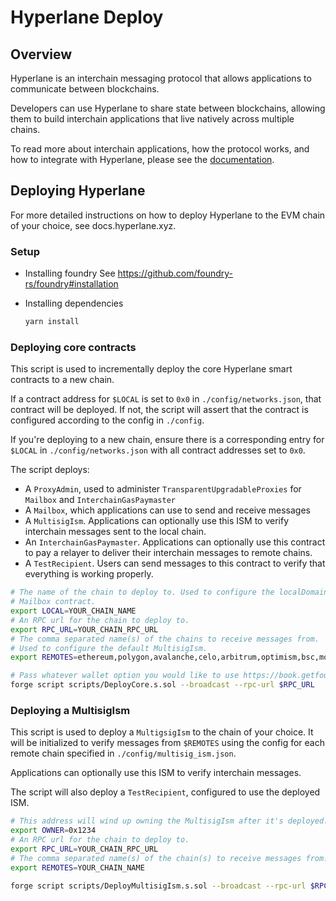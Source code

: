 # Hyperlane Deploy

## Overview

Hyperlane is an interchain messaging protocol that allows applications to communicate between blockchains.

Developers can use Hyperlane to share state between blockchains, allowing them to build interchain applications that live natively across multiple chains.

To read more about interchain applications, how the protocol works, and how to integrate with Hyperlane, please see the [documentation](https://docs.hyperlane.xyz/).

## Deploying Hyperlane

For more detailed instructions on how to deploy Hyperlane to the EVM chain of your choice, see docs.hyperlane.xyz.

### Setup

- Installing foundry
  See https://github.com/foundry-rs/foundry#installation

- Installing dependencies

  ```bash
  yarn install
  ```

### Deploying core contracts

This script is used to incrementally deploy the core Hyperlane smart contracts to a new chain.

If a contract address for `$LOCAL` is set to `0x0` in `./config/networks.json`, that contract will be deployed. If not, the script will assert that the contract is configured according to the config in `./config`.

If you're deploying to a new chain, ensure there is a corresponding entry for `$LOCAL` in `./config/networks.json` with all contract addresses set to `0x0`.

The script deploys:

- A `ProxyAdmin`, used to administer `TransparentUpgradableProxies` for `Mailbox` and `InterchainGasPaymaster`
- A `Mailbox`, which applications can use to send and receive messages
- A `MultisigIsm`. Applications can optionally use this ISM to verify interchain messages sent to the local chain.
- An `InterchainGasPaymaster`. Applications can optionally use this contract to pay a relayer to deliver their interchain messages to remote chains.
- A `TestRecipient`. Users can send messages to this contract to verify that everything is working properly.

```bash
# The name of the chain to deploy to. Used to configure the localDomain for the
# Mailbox contract.
export LOCAL=YOUR_CHAIN_NAME
# An RPC url for the chain to deploy to.
export RPC_URL=YOUR_CHAIN_RPC_URL
# The comma separated name(s) of the chains to receive messages from.
# Used to configure the default MultisigIsm.
export REMOTES=ethereum,polygon,avalanche,celo,arbitrum,optimism,bsc,moonbeam

# Pass whatever wallet option you would like to use https://book.getfoundry.sh/reference/forge/forge-script#wallet-options---raw
forge script scripts/DeployCore.s.sol --broadcast --rpc-url $RPC_URL
```

### Deploying a MultisigIsm

This script is used to deploy a `MultigsigIsm` to the chain of your choice. It will be initialized to verify messages from `$REMOTES` using the config for each remote chain specified in `./config/multisig_ism.json`.

Applications can optionally use this ISM to verify interchain messages.

The script will also deploy a `TestRecipient`, configured to use the deployed ISM.

```bash
# This address will wind up owning the MultisigIsm after it's deployed.
export OWNER=0x1234
# An RPC url for the chain to deploy to.
export RPC_URL=YOUR_CHAIN_RPC_URL
# The comma separated name(s) of the chain(s) to receive messages from.
export REMOTES=YOUR_CHAIN_NAME

forge script scripts/DeployMultisigIsm.s.sol --broadcast --rpc-url $RPC_URL --private-key $PRIVATE_KEY
```

